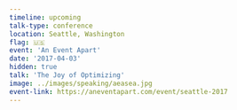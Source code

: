 ```yaml
---
timeline: upcoming
talk-type: conference
location: Seattle, Washington
flag: 🇺🇸
event: 'An Event Apart'
date: '2017-04-03'
hidden: true
talk: 'The Joy of Optimizing'
image: ../images/speaking/aeasea.jpg
event-link: https://aneventapart.com/event/seattle-2017
---
```


